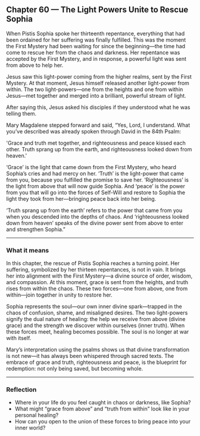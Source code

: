## Chapter 60 — The Light Powers Unite to Rescue Sophia

When Pistis Sophia spoke her thirteenth repentance, everything that had been ordained for her suffering was finally fulfilled. This was the moment the First Mystery had been waiting for since the beginning—the time had come to rescue her from the chaos and darkness. Her repentance was accepted by the First Mystery, and in response, a powerful light was sent from above to help her.

Jesus saw this light-power coming from the higher realms, sent by the First Mystery. At that moment, Jesus himself released another light-power from within. The two light-powers—one from the heights and one from within Jesus—met together and merged into a brilliant, powerful stream of light.

After saying this, Jesus asked his disciples if they understood what he was telling them.

Mary Magdalene stepped forward and said, “Yes, Lord, I understand. What you’ve described was already spoken through David in the 84th Psalm:

'Grace and truth met together, and righteousness and peace kissed each other. Truth sprang up from the earth, and righteousness looked down from heaven.'

‘Grace’ is the light that came down from the First Mystery, who heard Sophia’s cries and had mercy on her. ‘Truth’ is the light-power that came from you, because you fulfilled the promise to save her. ‘Righteousness’ is the light from above that will now guide Sophia. And ‘peace’ is the power from you that will go into the forces of Self-Will and restore to Sophia the light they took from her—bringing peace back into her being.

‘Truth sprang up from the earth’ refers to the power that came from you when you descended into the depths of chaos. And ‘righteousness looked down from heaven’ speaks of the divine power sent from above to enter and strengthen Sophia.”

---

### What it means

In this chapter, the rescue of Pistis Sophia reaches a turning point. Her suffering, symbolized by her thirteen repentances, is not in vain. It brings her into alignment with the First Mystery—a divine source of order, wisdom, and compassion. At this moment, grace is sent from the heights, and truth rises from within the chaos. These two forces—one from above, one from within—join together in unity to restore her.

Sophia represents the soul—our own inner divine spark—trapped in the chaos of confusion, shame, and misaligned desires. The two light-powers signify the dual nature of healing: the help we receive from above (divine grace) and the strength we discover within ourselves (inner truth). When these forces meet, healing becomes possible. The soul is no longer at war with itself.

Mary’s interpretation using the psalms shows us that divine transformation is not new—it has always been whispered through sacred texts. The embrace of grace and truth, righteousness and peace, is the blueprint for redemption: not only being saved, but becoming whole.

---

### Reflection

* Where in your life do you feel caught in chaos or darkness, like Sophia?
* What might “grace from above” and “truth from within” look like in your personal healing?
* How can you open to the union of these forces to bring peace into your inner world?
